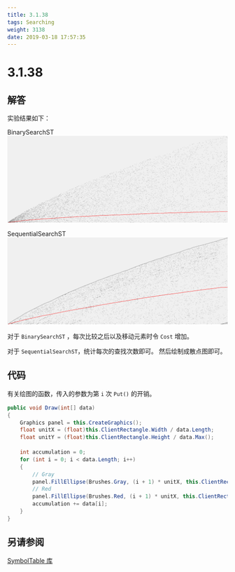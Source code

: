 ```yaml
---
title: 3.1.38
tags: Searching
weight: 3138
date: 2019-03-18 17:57:35
---
```


# 3.1.38


## 解答

实验结果如下：

BinarySearchST
![](/resources/3-1-38/1.png)

SequentialSearchST
![](/resources/3-1-38/2.png)

对于 `BinarySearchST` ，每次比较之后以及移动元素时令 `Cost` 增加。

对于 `SequentialSearchST`，统计每次的查找次数即可。
然后绘制成散点图即可。

## 代码

有关绘图的函数，传入的参数为第 `i` 次 `Put()` 的开销。

```csharp
public void Draw(int[] data)
{
    Graphics panel = this.CreateGraphics();
    float unitX = (float)this.ClientRectangle.Width / data.Length;
    float unitY = (float)this.ClientRectangle.Height / data.Max();

    int accumulation = 0;
    for (int i = 0; i < data.Length; i++)
    {
        // Gray
        panel.FillEllipse(Brushes.Gray, (i + 1) * unitX, this.ClientRectangle.Bottom - data[i] * unitY, 2, 2);
        // Red
        panel.FillEllipse(Brushes.Red, (i + 1) * unitX, this.ClientRectangle.Bottom - accumulation / (i + 1) * unitY, 2, 2);
        accumulation += data[i];
    }
}
```

## 另请参阅

[SymbolTable 库](https://github.com/ikesnowy/Algorithms-4th-Edition-in-Csharp/tree/master/3%20Searching/3.1/SymbolTable)
